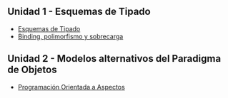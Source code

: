 Unidad 1 - Esquemas de Tipado
-----------------------------

-   [Esquemas de Tipado](esquemas-de-tipado.html)
-   [Binding, polimorfismo y sobrecarga](binding--polimorfismo-y-sobrecarga.html)

Unidad 2 - Modelos alternativos del Paradigma de Objetos
--------------------------------------------------------

-   [Programación Orientada a Aspectos](programacion-orientada-a-aspectos.html)

